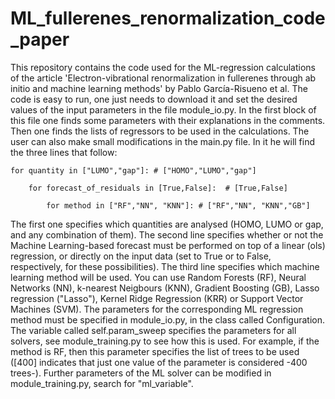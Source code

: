 # ML_fullerenes_renormalization_code_paper
This repository contains the code used for the ML-regression calculations of the article 'Electron-vibrational renormalization in fullerenes through ab initio and machine learning methods' by Pablo García-Risueno et al. The code is easy to run, one just needs to download it and set the desired values of the input parameters in the file module_io.py. In the first block of this file one finds some parameters with their explanations in the comments. Then one finds the lists of regressors to be used in the calculations. 
The user can also make small modifications in the main.py file. In it he will find the three lines that follow:

    for quantity in ["LUMO","gap"]: # ["HOMO","LUMO","gap"]

        for forecast_of_residuals in [True,False]:  # [True,False]
    
            for method in ["RF","NN", "KNN"]: # ["RF","NN", "KNN","GB"]

The first one specifies which quantities are analysed (HOMO, LUMO or gap, and any combination of them). The second line specifies whether or not the Machine Learning-based forecast must be performed on top of a linear (ols) regression, or directly on the input data (set to True or to False, respectively, for these possibilities). The third line specifies which machine learning method will be used. You can use Random Forests (RF), Neural Networks (NN), k-nearest Neigbours (KNN), Gradient Boosting (GB), Lasso regression ("Lasso"), Kernel Ridge Regression (KRR) or Support Vector Machines (SVM). The parameters for the corresponding ML regression method must be specified in module_io.py, in the class called Configuration. The variable called self.param_sweep specifies the parameters for all solvers, see module_training.py to see how this is used. For example, if the method is RF, then this parameter specifies the list of trees to be used ([400] indicates that just one value of the parameter is considered -400 trees-). Further parameters of the ML solver can be modified in module_training.py, search for "ml_variable".
